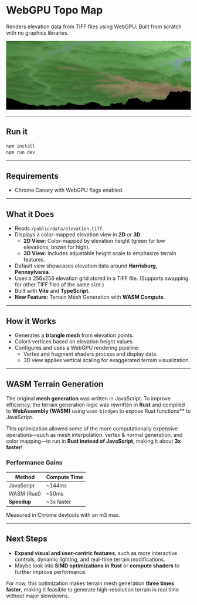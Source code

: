 # WebGPU Topo Map

Renders elevation data from TIFF files using WebGPU. Built from scratch with no graphics libraries.

![Topographic Map Visualization](/assets/topo-map-screenshot.png)

---

## Run it

```bash
npm install
npm run dev
```

---

## Requirements

- Chrome Canary with WebGPU flags enabled.

---

## What it Does

- Reads `/public/data/elevation.tiff`.
- Displays a color-mapped elevation view in **2D** or **3D**:
  - **2D View:** Color-mapped by elevation height (green for low elevations, brown for high).
  - **3D View:** Includes adjustable height scale to emphasize terrain features.
- Default view showcases elevation data around **Harrisburg, Pennsylvania**.
- Uses a 256x256 elevation grid stored in a TIFF file. (Supports swapping for other TIFF files of the same size.)
- Built with **Vite** and **TypeScript**.
- **New Feature:** Terrain Mesh Generation with **WASM Compute**.

---

## How it Works

- Generates a **triangle mesh** from elevation points.
- Colors vertices based on elevation height values.
- Configures and uses a WebGPU rendering pipeline:
  - Vertex and fragment shaders process and display data.
  - 3D view applies vertical scaling for exaggerated terrain visualization.

---

## WASM Terrain Generation

The original **mesh generation** was written in JavaScript. To improve efficiency, the terrain generation logic was rewritten in **Rust** and compiled to **WebAssembly (WASM)** using `wasm-bindgen` to expose Rust functions\*\* to JavaScript.

This optimization allowed some of the more computationally expensive operations—such as mesh interpolation, vertex & normal generation, and color mapping—to run in **Rust instead of JavaScript**, making it about **3x faster**!

### **Performance Gains**

| Method      | Compute Time |
| ----------- | ------------ |
| JavaScript  | ~144ms       |
| WASM (Rust) | ~50ms        |
| **Speedup** | ~3x faster   |

Measured in Chrome devtools with an m3 max.

---

## Next Steps

- **Expand visual and user-centric features**, such as more interactive controls, dynamic lighting, and real-time terrain modifications.
- Maybe look into **SIMD optimizations in Rust** or **compute shaders** to further improve performance.

For now, this optimization makes terrain mesh generation **three times faster**, making it feasible to generate high-resolution terrain in real time without major slowdowns.
